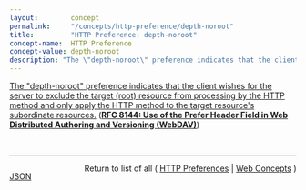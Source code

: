 ```yaml
---
layout:        concept
permalink:     "/concepts/http-preference/depth-noroot"
title:         "HTTP Preference: depth-noroot"
concept-name:  HTTP Preference
concept-value: depth-noroot
description: "The \"depth-noroot\" preference indicates that the client wishes for the server to exclude the target (root) resource from processing by the HTTP method and only apply the HTTP method to the target resource's subordinate resources."
---
```


[The "depth-noroot" preference indicates that the client wishes for the server to exclude the target (root) resource from processing by the HTTP method and only apply the HTTP method to the target resource's subordinate resources.](https://datatracker.ietf.org/doc/html/rfc8144#section-4 "Read documentation for HTTP Preference &#34;depth-noroot&#34;") (**[RFC 8144: Use of the Prefer Header Field in Web Distributed Authoring and Versioning (WebDAV)](/specs/IETF/RFC/8144 "This document defines how the Prefer header field (RFC 7240) can be used by a Web Distributed Authoring and Versioning (WebDAV) client to request that certain behaviors be employed by a server while constructing a response to a request. Furthermore, it defines the new &#34;depth-noroot&#34; preference.")**)

<br/>
<hr/>

<p style="float : left"><a href="./depth-noroot.json" title="JSON representing this particular Web Concept value">JSON</a></p>
<p style="text-align: right">Return to list of all ( <a href="../http-preference/">HTTP Preferences</a> | <a href="../">Web Concepts</a> )</p>
